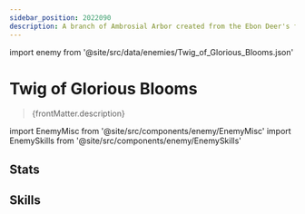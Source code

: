 ```yaml
---
sidebar_position: 2022090
description: A branch of Ambrosial Arbor created from the Ebon Deer's footprint
---
```


import enemy from '@site/src/data/enemies/Twig_of_Glorious_Blooms.json'

# Twig of Glorious Blooms
<blockquote>{frontMatter.description}</blockquote>

import EnemyMisc from '@site/src/components/enemy/EnemyMisc'
import EnemySkills from '@site/src/components/enemy/EnemySkills'

## Stats

<EnemyMisc enemy={enemy} variant={0} />

## Skills

<EnemySkills enemy={enemy} variant={0} />
